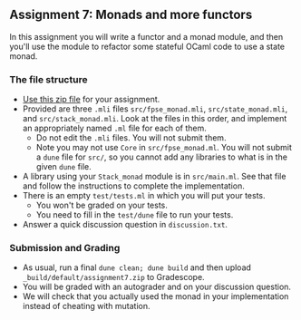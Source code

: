 
Assignment 7: Monads and more functors
--------------------------------------

In this assignment you will write a functor and a monad module, and then you'll use the module to refactor some stateful OCaml code to use a state monad.

### The file structure

* [Use this zip file](http://pl.cs.jhu.edu/fpse/assignments/assignment7.zip) for your assignment. 
* Provided are three `.mli` files `src/fpse_monad.mli`, `src/state_monad.mli`, and `src/stack_monad.mli`. Look at the files in this order, and implement an appropriately named `.ml` file for each of them.
  * Do not edit the `.mli` files. You will not submit them.
  * Note you may not use `Core` in `src/fpse_monad.ml`. You will not submit a `dune` file for `src/`, so you cannot add any libraries to what is in the given `dune` file.
* A library using your `Stack_monad` module is in `src/main.ml`. See that file and follow the instructions to complete the implementation.
* There is an empty `test/tests.ml` in which you will put your tests.
  * You won't be graded on your tests.
  * You need to fill in the `test/dune` file to run your tests.
* Answer a quick discussion question in `discussion.txt`.

### Submission and Grading
* As usual, run a final `dune clean; dune build` and then upload `_build/default/assignment7.zip` to Gradescope.
* You will be graded with an autograder and on your discussion question.
* We will check that you actually used the monad in your implementation instead of cheating with mutation.